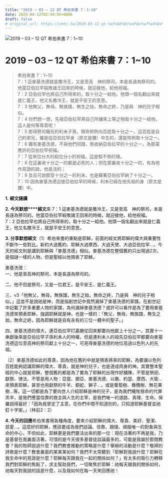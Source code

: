 ```yaml
---
title: "2019 – 03 – 12 QT 希伯來書 7：1~10"
date: 2025-04-12T02:59:55+0800
draft: false
# original_url: https://cmtc.tw/2019-03-12-qt-%e5%b8%8c%e4%bc%af%e4%be%86%e6%9b%b8-7%ef%bc%9a110
---
```


![2019 – 03 – 12 QT 希伯來書 7：1\~10](/images/qt.jpg   "2019 – 03 – 12 QT 希伯來書 7：1\~10")

# 2019 – 03 – 12 QT 希伯來書 7：1\~10

> 希伯來書 7：1\~10  
> 7：1 這麥基洗德就是撒冷王，又是至高　神的祭司，本是長遠為祭司的。他當亞伯拉罕殺敗諸王回來的時候，就迎接他，給他祝福。  
> 7：2 亞伯拉罕也將自己所得來的，取十分之一給他。他頭一個名翻出來就是仁義王，他又名撒冷王，就是平安王的意思。  
> 7：3 他無父，無母，無族譜，無生之始，無命之終，乃是與　神的兒子相似。  
> 7：4 你們想一想，先祖亞伯拉罕將自己所擄來上等之物取十分之一給他，這人是何等尊貴呢！  
> 7：5 那得祭司職任的利未子孫，領命照例向百姓取十分之一，這百姓是自己的弟兄，雖是從亞伯拉罕身（原文是腰）中生的，還是照例取十分之一。  
> 7：6 獨有麥基洗德，不與他們同譜，倒收納亞伯拉罕的十分之一，為那蒙應許的亞伯拉罕祝福。  
> 7：7 從來位分大的給位分小的祝福，這是駁不倒的理。  
> 7：8 在這裏收十分之一的都是必死的人；但在那裏收十分之一的，有為他作見證的說，他是活的；  
> 7：9 並且可說那受十分之一的利未，也是藉著亞伯拉罕納了十分之一。  
> 7：10 因為麥基洗德迎接亞伯拉罕的時候，利未已經在他先祖的身（原文是腰）中。

**1.** **經文誦讀**

**2. 今天默想****經文**來 7：1 這麥基洗德就是撒冷王，又是至高　神的祭司，本是長遠為祭司的。他當亞伯拉罕殺敗諸王回來的時候，就迎接他，給他祝福。  
7：2 亞伯拉罕也將自己所得來的，取十分之一給他。他頭一個名翻出來就是仁義王，他又名撒冷王，就是平安王的意思。

**3. 分享默想經文**（1）希伯來書的重點是耶穌，前面的經文將耶穌的偉大與重要性不斷作一些對比。新約大過舊約、耶穌大過摩西、大過天使、大過亞伯拉罕…，今天的經文則是講到耶穌與「麥基洗德」相似。麥基洗德在整個舊約只出現過2次，是個謎一樣的人物，但是聖經以他預表了耶穌。

麥基洗德：  
一、他是至高神的祭司，本是長遠為祭司的。

二、他不但是祭司，又是一位君王，是平安王、是仁義王。

三、v3「他無父，無母，無族譜，無生之始，無命之終，乃是與　神的兒子相似。」這並不是說祂是神，而是指創世記中竟然漏掉了麥基洗德的家譜。在創世記中記載了許多重要人物的家譜，為何漏掉麥基洗德？或許可以看作是為了要用麥基洗德來預表耶穌，強調耶穌就是神，也是一樣的：「無父，無母，無族譜，無生之始，無命之終，因為耶穌就是自有永有的三位一體中的聖子。」

四、麥基洗德的偉大，連亞伯拉罕打贏勝仗回來都要向他獻上十分之一。其實十一奉獻後來是亞伯拉罕子孫利未人的特權，但是連利未人的祖先亞伯拉罕都要向麥基洗德這位至高神的祭司獻上十分之一，可見得麥基洗德的地位高過以色列人的先祖。

（2）麥基洗德如此的尊貴，因為他在舊約中就是預表將來的耶穌，為要讓以色列百姓能夠認識耶穌的偉大、尊貴，就是神的兒子，也是道成肉身的神。其實整本聖經的中心就是耶穌，整個舊約都是為了要為了耶穌的出現作好舖陳，不管是祭祀、獻祭、律法、不管是用人物：亞當、挪亞、麥基洗德、以撒、約瑟、摩西、大衛…來預表耶穌，甚至也用獻祭的牛羊、銅蛇、獅子…，或是葡萄樹、橄欖樹、無花果樹…等。這一切都是為了要向世人介紹耶穌是神的兒子，是為我們犧牲捨命的代罪羔羊，是我們應當信靠的救主與人生的主宰，是我們唯一的道路、真理、生命。保羅說得最好：「因為我曾定了主意，在你們中間不知道別的，只知道耶穌基督並祂釘十字架。」（林前2：2）

**4. 今天的回應**希伯來書用各種角度，要來介紹耶穌的偉大、尊貴、美好、聖潔、慈愛…。這麼好的耶穌，應該要成為我們談論、信靠、跟隨、順服唯一的對象與生命的中心，不但如此，耶穌更是我們要活出來的那一位：現在活著的不再是我，乃是基督在我裏面活著。可惜的是今天很多基督徒談論最多的，可能是我屬於那間教會？我的牧師說過什麼？我們教會推動的策略是什麼？舉辦的活動是什麼？敬拜的詩歌是什麼？教會裏面的某某某如何？我們不太常聽到「耶穌對我說什麼？耶穌在我生命中的見證是什麼？耶穌每天跟我在一起的關係如何？」有太多的吸引力轉移我們對耶穌的焦點了，求主幫助我們，一切聚焦於耶穌：祂每天跟我的關係如何，祂每天對我說的話是什麼，以及我如何在每一天來回應祂！